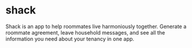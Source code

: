 # shack

Shack is an app to help roommates live harmoniously together. Generate a roommate agreement, leave household messages, and see all the information you need about your tenancy in one app.
